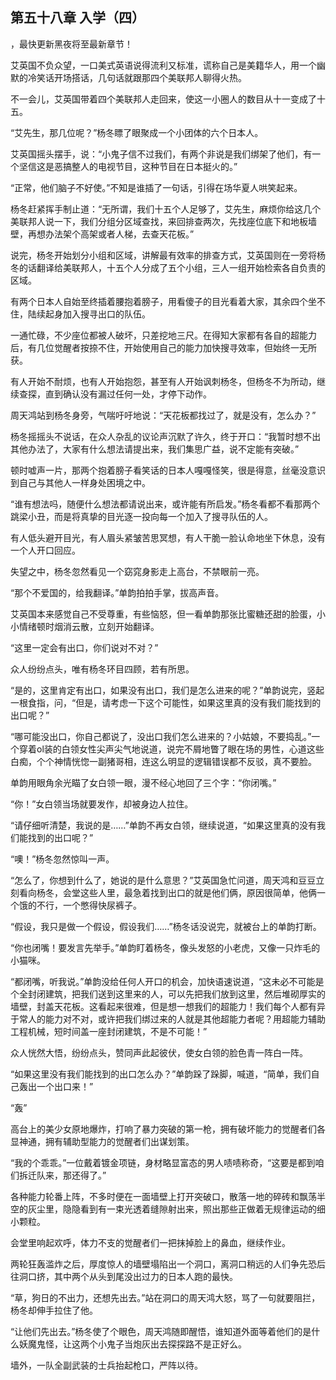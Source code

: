 ## 第五十八章 入学（四）
，最快更新黑夜将至最新章节！

艾英国不负众望，一口美式英语说得流利又标准，谎称自己是美籍华人，用一个幽默的冷笑话开场搭话，几句话就跟那四个美联邦人聊得火热。

不一会儿，艾英国带着四个美联邦人走回来，使这一小圈人的数目从十一变成了十五。

“艾先生，那几位呢？”杨冬瞟了眼聚成一个小团体的六个日本人。

艾英国摇头摆手，说：“小鬼子信不过我们，有两个非说是我们绑架了他们，有一个坚信这是恶搞整人的电视节目，这种节目在日本挺火的。”

“正常，他们脑子不好使。”不知是谁插了一句话，引得在场华夏人哄笑起来。

杨冬赶紧挥手制止道：“无所谓，我们十五个人足够了，艾先生，麻烦你给这几个美联邦人说一下，我们分组分区域查找，来回排查两次，先找座位底下和地板墙壁，再想办法架个高架或者人梯，去查天花板。”

说完，杨冬开始划分小组和区域，讲解最有效率的排查方式，艾英国则在一旁将杨冬的话翻译给美联邦人，十五个人分成了五个小组，三人一组开始检索各自负责的区域。

有两个日本人自始至终插着腰抱着膀子，用看傻子的目光看着大家，其余四个坐不住，陆续起身加入搜寻出口的队伍。

一通忙碌，不少座位都被人破坏，只差挖地三尺。在得知大家都有各自的超能力后，有几位觉醒者按捺不住，开始使用自己的能力加快搜寻效率，但始终一无所获。

有人开始不耐烦，也有人开始抱怨，甚至有人开始讽刺杨冬，但杨冬不为所动，继续查探，直到确认没有漏过任何一处，才停下动作。

周天鸿站到杨冬身旁，气喘吁吁地说：“天花板都找过了，就是没有，怎么办？”

杨冬摇摇头不说话，在众人杂乱的议论声沉默了许久，终于开口：“我暂时想不出其他办法了，大家有什么想法请提出来，我们集思广益，说不定能有突破。”

顿时嘘声一片，那两个抱着膀子看笑话的日本人嘎嘎怪笑，很是得意，丝毫没意识到自己与其他人一样身处困境之中。

“谁有想法吗，随便什么想法都请说出来，或许能有所启发。”杨冬看都不看那两个跳梁小丑，而是将真挚的目光逐一投向每一个加入了搜寻队伍的人。

有人低头避开目光，有人眉头紧皱苦思冥想，有人干脆一脸认命地坐下休息，没有一个人开口回应。

失望之中，杨冬忽然看见一个窈窕身影走上高台，不禁眼前一亮。

“那个不爱国的，给我翻译。”单韵拍拍手掌，拔高声音。

艾英国本来感觉自己不受尊重，有些恼怒，但一看单韵那张比蜜糖还甜的脸蛋，小小情绪顿时烟消云散，立刻开始翻译。

“这里一定会有出口，你们说对不对？”

众人纷纷点头，唯有杨冬环目四顾，若有所思。

“是的，这里肯定有出口，如果没有出口，我们是怎么进来的呢？”单韵说完，竖起一根食指，问，“但是，请考虑一下这个可能性，如果这里真的没有我们能找到的出口呢？”

“哪可能没出口，你自己都说了，没出口我们怎么进来的？小姑娘，不要捣乱。”一个穿着ol装的白领女性尖声尖气地说道，说完不屑地瞥了眼在场的男性，心道这些白痴，个个神情恍惚一副猪哥相，连这么明显的逻辑错误都不反驳，真不要脸。

单韵用眼角余光瞄了女白领一眼，漫不经心地回了三个字：“你闭嘴。”

“你！”女白领当场就要发作，却被身边人拉住。

“请仔细听清楚，我说的是……”单韵不再女白领，继续说道，“如果这里真的没有我们能找到的出口呢？”

“噢！”杨冬忽然惊叫一声。

“怎么了，你想到什么了，她说的是什么意思？”艾英国急忙问道，周天鸿和豆豆立刻看向杨冬，会堂这些人里，最急着找到出口的就是他们俩，原因很简单，他俩一个饿的不行，一个憋得快尿裤子。

“假设，我只是做一个假设，假设我们……”杨冬话没说完，就被台上的单韵打断。

“你也闭嘴！要发言先举手。”单韵盯着杨冬，像头发怒的小老虎，又像一只炸毛的小猫咪。

“都闭嘴，听我说。”单韵没给任何人开口的机会，加快语速说道，“这未必不可能是个全封闭建筑，把我们送到这里来的人，可以先把我们放到这里，然后堆砌厚实的墙壁，封盖天花板。这看起来很难，但是想一想我们的超能力！我们每个人都有异于常人的能力对不对，或许把我们绑过来的人就是其他超能力者呢？用超能力辅助工程机械，短时间盖一座封闭建筑，不是不可能！”

众人恍然大悟，纷纷点头，赞同声此起彼伏，使女白领的脸色青一阵白一阵。

“如果这里没有我们能找到的出口怎么办？”单韵跺了跺脚，喊道，“简单，我们自己轰出一个出口来！”

“轰”

高台上的美少女原地爆炸，打响了暴力突破的第一枪，拥有破坏能力的觉醒者们各显神通，拥有辅助型能力的觉醒者们出谋划策。

“我的个乖乖。”一位戴着镀金项链，身材略显富态的男人啧啧称奇，“这要是都到咱们拆迁队来，那还得了。”

各种能力轮番上阵，不多时便在一面墙壁上打开突破口，散落一地的碎砖和飘荡半空的灰尘里，隐隐看到有一束光透着缝隙射出来，照出那些正做着无规律运动的细小颗粒。

会堂里响起欢呼，体力不支的觉醒者们一把抹掉脸上的鼻血，继续作业。

两轮狂轰滥炸之后，厚度惊人的墙壁塌陷出一个洞口，离洞口稍远的人们争先恐后往洞口挤，其中两个从头到尾没出过力的日本人跑的最快。

“草，狗日的不出力，还想先出去。”站在洞口的周天鸿大怒，骂了一句就要阻拦，杨冬却伸手拉住了他。

“让他们先出去。”杨冬使了个眼色，周天鸿随即醒悟，谁知道外面等着他们的是什么妖魔鬼怪，让这两个小鬼子当炮灰出去探探路不是正好么。

墙外，一队全副武装的士兵抬起枪口，严阵以待。

